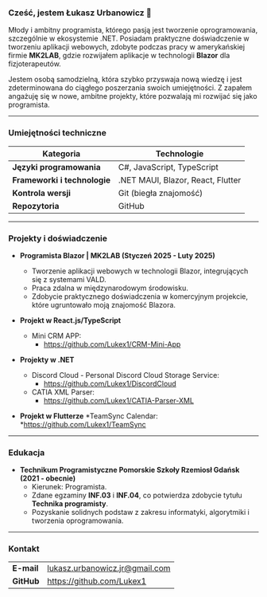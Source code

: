 ### Cześć, jestem Łukasz Urbanowicz 👋

Młody i ambitny programista, którego pasją jest tworzenie oprogramowania, szczególnie w ekosystemie .NET. Posiadam praktyczne doświadczenie w tworzeniu aplikacji webowych, zdobyte podczas pracy w amerykańskiej firmie **MK2LAB**, gdzie rozwijałem aplikacje w technologii **Blazor** dla fizjoterapeutów.

Jestem osobą samodzielną, która szybko przyswaja nową wiedzę i jest zdeterminowana do ciągłego poszerzania swoich umiejętności. Z zapałem angażuję się w nowe, ambitne projekty, które pozwalają mi rozwijać się jako programista.

---

### Umiejętności techniczne

| Kategoria | Technologie |
|---|---|
| **Języki programowania** | C#, JavaScript, TypeScript |
| **Frameworki i technologie** | .NET MAUI, Blazor, React, Flutter |
| **Kontrola wersji** | Git (biegła znajomość) |
| **Repozytoria** | GitHub |

---

### Projekty i doświadczenie

* **Programista Blazor | MK2LAB (Styczeń 2025 - Luty 2025)**
    * Tworzenie aplikacji webowych w technologii Blazor, integrujących się z systemami VALD.
    * Praca zdalna w międzynarodowym środowisku.
    * Zdobycie praktycznego doświadczenia w komercyjnym projekcie, które ugruntowało moją znajomość Blazora.

* **Projekt w React.js/TypeScript**
    * Mini CRM APP:
        * https://github.com/Lukex1/CRM-Mini-App

* **Projekty w .NET**
    * Discord Cloud - Personal Discord Cloud Storage Service:
        * https://github.com/Lukex1/DiscordCloud 
    * CATIA XML Parser:
        * https://github.com/Lukex1/CATIA-Parser-XML

* **Projekt w Flutterze**
    *TeamSync Calendar:
        *https://github.com/Lukex1/TeamSync
---

### Edukacja

* **Technikum Programistyczne Pomorskie Szkoły Rzemiosł Gdańsk (2021 - obecnie)**
    * Kierunek: Programista.
    * Zdane egzaminy **INF.03** i **INF.04**, co potwierdza zdobycie tytułu **Technika programisty**.
    * Pozyskanie solidnych podstaw z zakresu informatyki, algorytmiki i tworzenia oprogramowania.

---

### Kontakt

| | |
|---|---|
| **E-mail** | lukasz.urbanowicz.jr@gmail.com |
| **GitHub** | https://github.com/Lukex1 |
